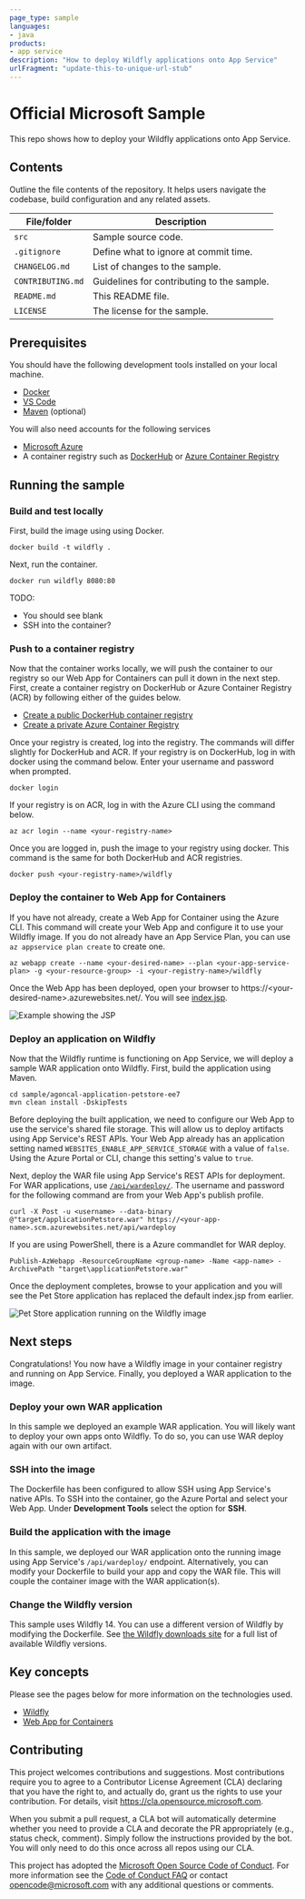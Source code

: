 ```yaml
---
page_type: sample
languages:
- java
products:
- app service
description: "How to deploy Wildfly applications onto App Service"
urlFragment: "update-this-to-unique-url-stub"
---
```


# Official Microsoft Sample

<!-- 
Guidelines on README format: https://review.docs.microsoft.com/help/onboard/admin/samples/concepts/readme-template?branch=master

Guidance on onboarding samples to docs.microsoft.com/samples: https://review.docs.microsoft.com/help/onboard/admin/samples/process/onboarding?branch=master

Taxonomies for products and languages: https://review.docs.microsoft.com/new-hope/information-architecture/metadata/taxonomies?branch=master
-->

This repo shows how to deploy your Wildfly applications onto App Service.

## Contents

Outline the file contents of the repository. It helps users navigate the codebase, build configuration and any related assets.

| File/folder       | Description                                |
|-------------------|--------------------------------------------|
| `src`             | Sample source code.                        |
| `.gitignore`      | Define what to ignore at commit time.      |
| `CHANGELOG.md`    | List of changes to the sample.             |
| `CONTRIBUTING.md` | Guidelines for contributing to the sample. |
| `README.md`       | This README file.                          |
| `LICENSE`         | The license for the sample.                |

## Prerequisites

You should have the following development tools installed on your local machine.

- [Docker](https://docs.docker.com/install/)
- [VS Code](https://code.visualstudio.com/)
- [Maven](https://maven.apache.org/download.cgi) (optional)

You will also need accounts for the following services

- [Microsoft Azure](https://azure.microsoft.com/)
- A container registry such as [DockerHub](https://hub.docker.com/) or [Azure Container Registry](https://azure.microsoft.com/services/container-registry/)

## Running the sample

### Build and test locally

<!-- 
Outline step-by-step instructions to execute the sample and see its output. Include steps for executing the sample from the IDE, starting specific services in the Azure portal or anything related to the overall launch of the code.
-->

First, build the image using using Docker.

```shell
docker build -t wildfly .
```

Next, run the container.

```shell
docker run wildfly 8080:80
```

TODO:
- You should see blank
- SSH into the container?

### Push to a container registry

Now that the container works locally, we will push the container to our registry so our Web App for Containers can pull it down in the next step. First, create a container registry on DockerHub or Azure Container Registry (ACR) by following either of the guides below.

- [Create a public DockerHub container registry](https://docs.docker.com/docker-hub/repos/)
- [Create a private Azure Container Registry](https://docs.microsoft.com/azure/container-registry/container-registry-get-started-portal)

Once your registry is created, log into the registry. The commands will differ slightly for DockerHub and ACR. If your registry is on DockerHub, log in with docker using the command below. Enter your username and password when prompted.

```shell
docker login
```

If your registry is on ACR, log in with the Azure CLI using the command below.

```shell
az acr login --name <your-registry-name>
```

Once you are logged in, push the image to your registry using docker. This command is the same for both DockerHub and ACR registries.

```shell
docker push <your-registry-name>/wildfly
```

### Deploy the container to Web App for Containers

If you have not already, create a Web App for Container using the Azure CLI. This command will create your Web App and configure it to use your Wildfly image. If you do not already have an App Service Plan, you can use `az appservice plan create` to create one.

```shell
az webapp create --name <your-desired-name> --plan <your-app-service-plan> -g <your-resource-group> -i <your-registry-name>/wildfly
```

Once the Web App has been deployed, open your browser to https://\<your-desired-name>.azurewebsites.net/. You will see [index.jsp](/tmp/index.jsp).

![Example showing the JSP](/images/jsp_example.PNG)

### Deploy an application on Wildfly

Now that the Wildfly runtime is functioning on App Service, we will deploy a sample WAR application onto Wildfly. First, build the application using Maven.

```shell
cd sample/agoncal-application-petstore-ee7
mvn clean install -DskipTests
```

Before deploying the built application, we need to configure our Web App to use the service's shared file storage. This will allow us to deploy artifacts using App Service's REST APIs. Your Web App already has an application setting named `WEBSITES_ENABLE_APP_SERVICE_STORAGE` with a value of `false`. Using the Azure Portal or CLI, change this setting's value to `true`.

Next, deploy the WAR file using App Service's REST APIs for deployment. For WAR applications, use [`/api/wardeploy/`](https://docs.microsoft.com/azure/app-service/deploy-zip#deploy-war-file). The username and password for the following command are from your Web App's publish profile.

```shell
curl -X Post -u <username> --data-binary @"target/applicationPetstore.war" https://<your-app-name>.scm.azurewebsites.net/api/wardeploy
```

If you are using PowerShell, there is a Azure commandlet for WAR deploy.

```shell
Publish-AzWebapp -ResourceGroupName <group-name> -Name <app-name> -ArchivePath "target\applicationPetstore.war"
```

Once the deployment completes, browse to your application and you will see the Pet Store application has replaced the default index.jsp from earlier.

![Pet Store application running on the Wildfly image](images/petstore-example.PNG)

## Next steps

Congratulations! You now have a Wildfly image in your container registry and running on App Service. Finally, you deployed a WAR application to the image.

### Deploy your own WAR application

In this sample we deployed an example WAR application. You will likely want to deploy your own apps onto Wildfly. To do so, you can use WAR deploy again with our own artifact.

### SSH into the image

The Dockerfile has been configured to allow SSH using App Service's native APIs. To SSH into the container, go the Azure Portal and select your Web App. Under **Development Tools** select the option for **SSH**.

### Build the application with the image

In this sample, we deployed our WAR application onto the running image using App Service's `/api/wardeploy/` endpoint. Alternatively, you can modify your Dockerfile to build your app and copy the WAR file. This will couple the container image with the WAR application(s).

### Change the Wildfly version

This sample uses Wildfly 14. You can use a different version of Wildfly by modifying the Dockerfile. See [the Wildfly downloads site](https://wildfly.org/downloads/) for a full list of available Wildfly versions.

## Key concepts

Please see the pages below for more information on the technologies used.

- [Wildfly](https://www.wildfly.org/)
- [Web App for Containers](https://azure.microsoft.com/services/app-service/containers/)

## Contributing

This project welcomes contributions and suggestions.  Most contributions require you to agree to a
Contributor License Agreement (CLA) declaring that you have the right to, and actually do, grant us
the rights to use your contribution. For details, visit https://cla.opensource.microsoft.com.

When you submit a pull request, a CLA bot will automatically determine whether you need to provide
a CLA and decorate the PR appropriately (e.g., status check, comment). Simply follow the instructions
provided by the bot. You will only need to do this once across all repos using our CLA.

This project has adopted the [Microsoft Open Source Code of Conduct](https://opensource.microsoft.com/codeofconduct/).
For more information see the [Code of Conduct FAQ](https://opensource.microsoft.com/codeofconduct/faq/) or
contact [opencode@microsoft.com](mailto:opencode@microsoft.com) with any additional questions or comments.
